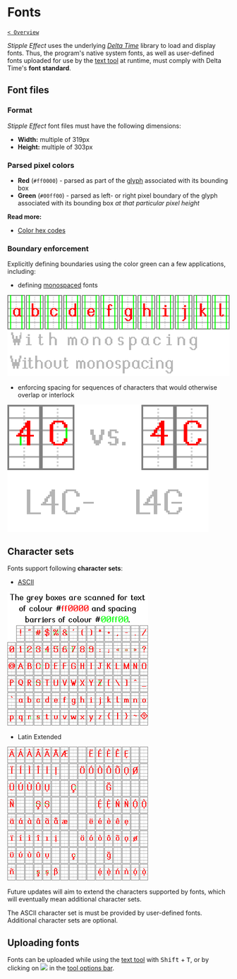 # Fonts

[`< Overview`](./README.md)

*Stipple Effect* uses the underlying [*Delta Time*](https://github.com/jbunke/delta-time) library to load and display fonts. Thus, the program's native system fonts, as well as user-defined fonts uploaded for use by the [text tool](./text-tool.md) at runtime, must comply with Delta Time's **font standard**.

## Font files

### Format

*Stipple Effect* font files must have the following dimensions:

* **Width:** multiple of 319px
* **Height:** multiple of 303px

### Parsed pixel colors

* **Red** (`#ff0000`) - parsed as part of the [glyph](https://en.wikipedia.org/wiki/Glyph) associated with its bounding box
* **Green** (`#00ff00`) - parsed as left- or right pixel boundary of the glyph associated with its bounding box *at that particular pixel height*

**Read more:**
* [Color hex codes](https://en.wikipedia.org/wiki/Web_colors#Hex_triplet)

### Boundary enforcement

Explicitly defining boundaries using the color green can a few applications, including:

* defining [monospaced](https://en.wikipedia.org/wiki/Monospaced_font) fonts

![Monospaced and proportional font comparison](./assets/theory/monospacing.png "Monospaced and proportional font comparison")

* enforcing spacing for sequences of characters that would otherwise overlap or interlock

![How characters may interlock or overlap if boundaries are not explicitly defined](./assets/theory/spacing.png "How characters may interlock or overlap if boundaries are not explicitly defined")

## Character sets

Fonts support following **character sets**:

* [ASCII](https://en.wikipedia.org/wiki/ASCII#Printable_character_table)

![Default ASCII set provided by Stipple Effect as a template](./assets/theory/ascii.png)

* Latin Extended

![Default Latin Extended set provided by Stipple Effect as a template](./assets/theory/latin-extended.png)

Future updates will aim to extend the characters supported by fonts, which will eventually mean additional character sets.

The ASCII character set is must be provided by user-defined fonts. Additional character sets are optional.

## Uploading fonts

Fonts can be uploaded while using the [text tool](./text-tool.md) with <kbd>Shift</kbd> + <kbd>T</kbd>, or by clicking on ![](https://raw.githubusercontent.com/jbunke/stipple-effect/master/res/icons/new_font.png) in the [tool options bar](./interface.md#tool-options).
